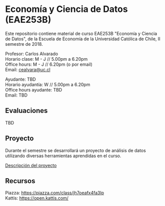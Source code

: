 # Economía y Ciencia de Datos (EAE253B)

Este repositorio contiene material de curso EAE253B "Economía y Ciencia de Datos", de la Escuela de Economía de la Universidad Católica de Chile, II semestre de 2018.

Profesor: Carlos Alvarado  
Horario clase: M - J // 5.00pm a 6.20pm  
Office hours: M - J // 6.20pm (o por email)  
Email: cealvara@uc.cl  

Ayudante: TBD  
Horario ayudantía: W // 5.00pm a 6.20pm  
Office hours ayudante: TBD  
Email: TBD  

## Evaluaciones

TBD

## Proyecto

Durante el semestre se desarrollará un proyecto de análisis de datos utilizando diversas herramientas aprendidas en el curso.

[Descripción del proyecto](Documentos/PROYECTO.md)

## Recursos

Piazza: https://piazza.com/class/jh7oeafx4fa3lp  
Kattis: https://open.kattis.com/  
